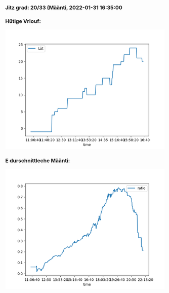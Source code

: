 ### Jitz grad: 20/33 (Määnti, 2022-01-31 16:35:00

### Hütige Vrlouf:
![Graph](Today.png)

### E durschnittleche Määnti:
![Graph](Määnti.png)